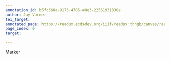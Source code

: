 ```yaml
---
annotation_id: b5fc560a-9175-4705-a8e3-22561931338e
author: Jay Varner
tei_target: 
annotated_page: https://readux.ecdsdev.org/iiif/readux:thhgb/canvas/readux:thhgb_00000001.jp2
page_index: 0
target: 

---
```

<p>Marker</p>